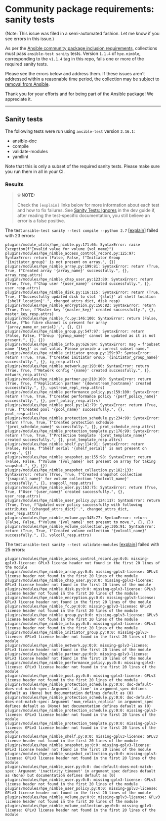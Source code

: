 # Community package requirements: sanity tests

(Note: This issue was filed in a semi-automated fashion. Let me know if you see errors in this issue.)

As per the [Ansible community package inclusion requirements][ci-testing], collections must pass `ansible-test sanity` tests. Version `1.1.4` of `hpe.nimble`, corresponding to the `v1.1.4` tag in this repo, fails one or more of the required sanity tests.


Please see the errors below and address them. If these issues aren't addressed within a reasonable time period, the collection may be subject to [removal from Ansible][removal].

Thank you for your efforts and for being part of the Ansible package! We appreciate it.

---

## Sanity tests

The following tests were run using `ansible-test` version `2.16.1`:

- ansible-doc
- compile
- validate-modules
- yamllint

Note that this is only a subset of the required sanity tests. Please make sure you run them in all in your CI.

### Results

> **💡 NOTE:**
>
> Check the `[explain]` links below for more information about each test and how to fix failures.
> See [Sanity Tests: Ignores](https://docs.ansible.com/ansible/latest/dev_guide/testing/sanity/ignores.html) in the dev guide if, after reading the test-specific documentation, you still believe an error is a false positive.

The test `ansible-test sanity --test compile --python 2.7` [[explain](https://docs.ansible.com/ansible-core/2.16/dev_guide/testing/sanity/compile.html)] failed with 23 errors:

``` text
plugins/module_utils/hpe_nimble.py:171:66: SyntaxError: raise Exception(f"Invalid value for volume {vol_name}")
plugins/modules/hpe_nimble_access_control_record.py:125:97: SyntaxError: return (False, False, f"Initiator Group '{initiator_group}' is not present on array.", {})
plugins/modules/hpe_nimble_array.py:199:81: SyntaxError: return (True, True, f"Created array '{array_name}' successfully.", {}, array_resp.attrs)
plugins/modules/hpe_nimble_chap_user.py:123:80: SyntaxError: return (True, True, f"Chap user '{user_name}' created successfully.", {}, user_resp.attrs)
plugins/modules/hpe_nimble_disk.py:116:115: SyntaxError: return (True, True, f"Successfully updated disk to slot '{slot}' at shelf location '{shelf_location}'.", changed_attrs_dict, disk_resp)
plugins/modules/hpe_nimble_encryption.py:150:82: SyntaxError: return (True, True, f"Master key '{master_key}' created successfully.", {}, master_key_resp.attrs)
plugins/modules/hpe_nimble_fc.py:146:100: SyntaxError: return (False, False, f"No fibre channel is present for array '{array_name_or_serial}'.", {}, {})
plugins/modules/hpe_nimble_group.py:547:97: SyntaxError: return (False, False, f"Group '{group_name}' cannot be updated as it is not present.", {}, {})
plugins/modules/hpe_nimble_info.py:626:84: SyntaxError: msg = f"Subset name '{key}' is not valid. Please provide a correct subset name."
plugins/modules/hpe_nimble_initiator_group.py:159:97: SyntaxError: return (True, True, f"Created initiator Group '{initiator_group_name}' successfully.", {}, ig_resp.attrs)
plugins/modules/hpe_nimble_network.py:193:80: SyntaxError: return (True, True, f"Network config '{name}' created successfully.", {}, network_resp.attrs)
plugins/modules/hpe_nimble_partner.py:210:100: SyntaxError: return (True, True, f"Replication partner '{downstream_hostname}' created successfully.", {}, upstream_repl_resp.attrs)
plugins/modules/hpe_nimble_performance_policy.py:159:100: SyntaxError: return (True, True, f"Created performance policy '{perf_policy_name}' successfully.", {}, perf_policy_resp.attrs)
plugins/modules/hpe_nimble_pool.py:141:79: SyntaxError: return (True, True, f"Created pool '{pool_name}' successfully.", {}, pool_resp.attrs)
plugins/modules/hpe_nimble_protection_schedule.py:234:99: SyntaxError: return (True, True, f"Created protection schedule '{prot_schedule_name}' successfully.", {}, prot_schedule_resp.attrs)
plugins/modules/hpe_nimble_protection_template.py:176:99: SyntaxError: return (True, True, f"Protection template '{prot_template_name}' created successfully.", {}, prot_template_resp.attrs)
plugins/modules/hpe_nimble_shelf.py:114:91: SyntaxError: return (False, False, f"Shelf serial '{shelf_serial}' is not present on array.", {})
plugins/modules/hpe_nimble_snapshot.py:155:98: SyntaxError: return (False, False, f"Volume '{vol_name}' not present on array for taking snapshot.", {}, {})
plugins/modules/hpe_nimble_snapshot_collection.py:182:133: SyntaxError: return (True, True, f"Created snapshot collection '{snapcoll_name}' for volume collection '{volcoll_name}' successfully.", {}, snapcoll_resp.attrs)
plugins/modules/hpe_nimble_user.py:163:75: SyntaxError: return (True, True, f"User '{user_name}' created successfully.", {}, user_resp.attrs)
plugins/modules/hpe_nimble_user_policy.py:124:117: SyntaxError: return (True, True, f"Updated user policy successfully with following attributes '{changed_attrs_dict}'.", changed_attrs_dict, user_resp.attrs)
plugins/modules/hpe_nimble_volume.py:345:77: SyntaxError: return (False, False, f"Volume '{vol_name}' not present to move.", {}, {})
plugins/modules/hpe_nimble_volume_collection.py:305:91: SyntaxError: return (True, True, f"Created volume collection '{volcoll_name}' successfully.", {}, volcoll_resp.attrs)
```

The test `ansible-test sanity --test validate-modules` [[explain](https://docs.ansible.com/ansible-core/2.16/dev_guide/testing/sanity/validate-modules.html)] failed with 25 errors:

``` text
plugins/modules/hpe_nimble_access_control_record.py:0:0: missing-gplv3-license: GPLv3 license header not found in the first 20 lines of the module
plugins/modules/hpe_nimble_array.py:0:0: missing-gplv3-license: GPLv3 license header not found in the first 20 lines of the module
plugins/modules/hpe_nimble_chap_user.py:0:0: missing-gplv3-license: GPLv3 license header not found in the first 20 lines of the module
plugins/modules/hpe_nimble_disk.py:0:0: missing-gplv3-license: GPLv3 license header not found in the first 20 lines of the module
plugins/modules/hpe_nimble_encryption.py:0:0: missing-gplv3-license: GPLv3 license header not found in the first 20 lines of the module
plugins/modules/hpe_nimble_fc.py:0:0: missing-gplv3-license: GPLv3 license header not found in the first 20 lines of the module
plugins/modules/hpe_nimble_group.py:0:0: missing-gplv3-license: GPLv3 license header not found in the first 20 lines of the module
plugins/modules/hpe_nimble_info.py:0:0: missing-gplv3-license: GPLv3 license header not found in the first 20 lines of the module
plugins/modules/hpe_nimble_initiator_group.py:0:0: missing-gplv3-license: GPLv3 license header not found in the first 20 lines of the module
plugins/modules/hpe_nimble_network.py:0:0: missing-gplv3-license: GPLv3 license header not found in the first 20 lines of the module
plugins/modules/hpe_nimble_partner.py:0:0: missing-gplv3-license: GPLv3 license header not found in the first 20 lines of the module
plugins/modules/hpe_nimble_performance_policy.py:0:0: missing-gplv3-license: GPLv3 license header not found in the first 20 lines of the module
plugins/modules/hpe_nimble_pool.py:0:0: missing-gplv3-license: GPLv3 license header not found in the first 20 lines of the module
plugins/modules/hpe_nimble_protection_schedule.py:0:0: doc-default-does-not-match-spec: Argument 'at_time' in argument_spec defines default as (None) but documentation defines default as (0)
plugins/modules/hpe_nimble_protection_schedule.py:0:0: doc-default-does-not-match-spec: Argument 'num_retain_replica' in argument_spec defines default as (None) but documentation defines default as (0)
plugins/modules/hpe_nimble_protection_schedule.py:0:0: missing-gplv3-license: GPLv3 license header not found in the first 20 lines of the module
plugins/modules/hpe_nimble_protection_template.py:0:0: missing-gplv3-license: GPLv3 license header not found in the first 20 lines of the module
plugins/modules/hpe_nimble_shelf.py:0:0: missing-gplv3-license: GPLv3 license header not found in the first 20 lines of the module
plugins/modules/hpe_nimble_snapshot.py:0:0: missing-gplv3-license: GPLv3 license header not found in the first 20 lines of the module
plugins/modules/hpe_nimble_snapshot_collection.py:0:0: missing-gplv3-license: GPLv3 license header not found in the first 20 lines of the module
plugins/modules/hpe_nimble_user.py:0:0: doc-default-does-not-match-spec: Argument 'inactivity_timeout' in argument_spec defines default as (None) but documentation defines default as (0)
plugins/modules/hpe_nimble_user.py:0:0: missing-gplv3-license: GPLv3 license header not found in the first 20 lines of the module
plugins/modules/hpe_nimble_user_policy.py:0:0: missing-gplv3-license: GPLv3 license header not found in the first 20 lines of the module
plugins/modules/hpe_nimble_volume.py:0:0: missing-gplv3-license: GPLv3 license header not found in the first 20 lines of the module
plugins/modules/hpe_nimble_volume_collection.py:0:0: missing-gplv3-license: GPLv3 license header not found in the first 20 lines of the module
```




[ci-testing]: https://docs.ansible.com/ansible/latest/community/collection_contributors/collection_requirements.html#ci-testing
[repo-mgmt]: https://docs.ansible.com/ansible/latest/community/collection_contributors/collection_requirements.html#repository-management
[removal]: https://github.com/ansible-collections/overview/blob/main/removal_from_ansible.rst
